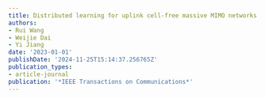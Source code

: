 ```yaml
---
title: Distributed learning for uplink cell-free massive MIMO networks
authors:
- Rui Wang
- Weijie Dai
- Yi Jiang
date: '2023-01-01'
publishDate: '2024-11-25T15:14:37.256765Z'
publication_types:
- article-journal
publication: '*IEEE Transactions on Communications*'
---
```

